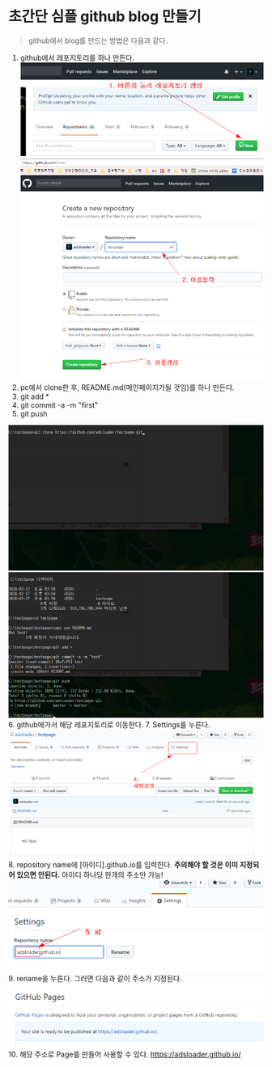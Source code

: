# 초간단 심플 github blog 만들기 

> github에서 blog를 만드는 방법은 다음과 같다. 
> 

1. github에서 레포지토리를 하나 만든다.
![이미지](1.PNG)
![이미지](2.PNG)  
2. pc에서 clone한 후, README.md(메인페이지가될 것임)를 하나 만든다. 
3. git add * 
4. git commit -a -m "first"
5. git push

![이미지](3.PNG)
![이미지](4.PNG)  
6. github에가서 해당 레포지토리로 이동한다. 
7. Settings를 누른다. 
![이미지](5.PNG)  
8. repository name에 [아이디].github.io를 입력한다. **주의해야 할 것은 이미 지정되어 있으면 안된다.** 아이디 하나당 한개의 주소만 가능!
![이미지](6.PNG)
9. rename을 누른다. 그러면 다음과 같이 주소가 지정된다. 
![이미지](7.PNG)  
10. 해당 주소로 Page를 만들어 사용할 수 있다. 
https://adsloader.github.io/

